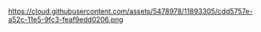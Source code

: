 https://cloud.githubusercontent.com/assets/5478978/11893305/cdd5757e-a52c-11e5-9fc3-feaf9edd0206.png
